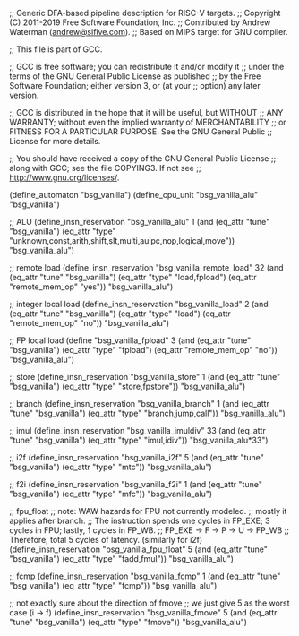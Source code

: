 ;; Generic DFA-based pipeline description for RISC-V targets.
;; Copyright (C) 2011-2019 Free Software Foundation, Inc.
;; Contributed by Andrew Waterman (andrew@sifive.com).
;; Based on MIPS target for GNU compiler.

;; This file is part of GCC.

;; GCC is free software; you can redistribute it and/or modify it
;; under the terms of the GNU General Public License as published
;; by the Free Software Foundation; either version 3, or (at your
;; option) any later version.

;; GCC is distributed in the hope that it will be useful, but WITHOUT
;; ANY WARRANTY; without even the implied warranty of MERCHANTABILITY
;; or FITNESS FOR A PARTICULAR PURPOSE.  See the GNU General Public
;; License for more details.

;; You should have received a copy of the GNU General Public License
;; along with GCC; see the file COPYING3.  If not see
;; <http://www.gnu.org/licenses/>.


(define_automaton "bsg_vanilla")
(define_cpu_unit "bsg_vanilla_alu" "bsg_vanilla")

;; ALU
(define_insn_reservation "bsg_vanilla_alu" 1
  (and (eq_attr "tune" "bsg_vanilla")
       (eq_attr "type" "unknown,const,arith,shift,slt,multi,auipc,nop,logical,move"))
  "bsg_vanilla_alu")

;; remote load
(define_insn_reservation "bsg_vanilla_remote_load" 32
  (and (eq_attr "tune" "bsg_vanilla")
       (eq_attr "type" "load,fpload")
       (eq_attr "remote_mem_op" "yes"))
  "bsg_vanilla_alu")

;; integer local load
(define_insn_reservation "bsg_vanilla_load" 2
  (and (eq_attr "tune" "bsg_vanilla")
       (eq_attr "type" "load")
       (eq_attr "remote_mem_op" "no"))
  "bsg_vanilla_alu")

;; FP local load
(define "bsg_vanilla_fpload" 3
  (and (eq_attr "tune" "bsg_vanilla")
       (eq_attr "type" "fpload")
       (eq_attr "remote_mem_op" "no"))
  "bsg_vanilla_alu")

;; store
(define_insn_reservation "bsg_vanilla_store" 1
  (and (eq_attr "tune" "bsg_vanilla")
       (eq_attr "type" "store,fpstore"))
  "bsg_vanilla_alu")

;; branch
(define_insn_reservation "bsg_vanilla_branch" 1
  (and (eq_attr "tune" "bsg_vanilla")
       (eq_attr "type" "branch,jump,call"))
  "bsg_vanilla_alu")

;; imul
(define_insn_reservation "bsg_vanilla_imuldiv" 33
  (and (eq_attr "tune" "bsg_vanilla")
       (eq_attr "type" "imul,idiv"))
  "bsg_vanilla_alu*33")

;; i2f 
(define_insn_reservation "bsg_vanilla_i2f" 5
  (and (eq_attr "tune" "bsg_vanilla")
       (eq_attr "type" "mtc"))
  "bsg_vanilla_alu")

;; f2i
(define_insn_reservation "bsg_vanilla_f2i" 1
  (and (eq_attr "tune" "bsg_vanilla")
       (eq_attr "type" "mfc"))
  "bsg_vanilla_alu")

;; fpu_float
;; note: WAW hazards for FPU not currently modeled.
;; mostly it applies after branch.
;; The instruction spends one cycles in FP_EXE; 3 cycles in FPU; lastly, 1 cycles in FP_WB.
;; FP_EXE -> F -> P -> U -> FP_WB
;; Therefore, total 5 cycles of latency. (similarly for i2f)
(define_insn_reservation "bsg_vanilla_fpu_float" 5
  (and (eq_attr "tune" "bsg_vanilla")
       (eq_attr "type" "fadd,fmul"))
  "bsg_vanilla_alu")


;; fcmp
(define_insn_reservation "bsg_vanilla_fcmp" 1
  (and (eq_attr "tune" "bsg_vanilla")
       (eq_attr "type" "fcmp"))
  "bsg_vanilla_alu")

;; not exactly sure about the direction of fmove
;; we just give 5 as the worst case (i -> f)
(define_insn_reservation "bsg_vanilla_fmove" 5
  (and (eq_attr "tune" "bsg_vanilla")
       (eq_attr "type" "fmove"))
  "bsg_vanilla_alu")
